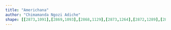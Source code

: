 ```yaml
---
title: "Americhana"
author: "Chimamanda Ngozi Adiche"
shape: [[2873,1091],[2869,1093],[2868,1129],[2873,1264],[2872,1289],[2874,1321],[2873,1350],[2875,1377],[2875,1410],[2878,1459],[2882,1465],[2888,1467],[2922,1465],[2926,1459],[2926,1451],[2924,1444],[2924,1423],[2922,1416],[2920,1292],[2913,1105],[2911,1098],[2907,1094],[2894,1095],[2892,1093],[2880,1091]]
---
```

